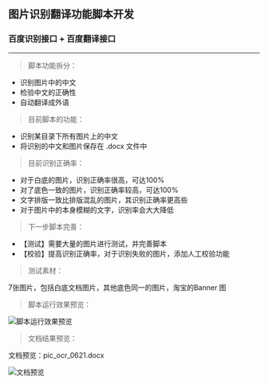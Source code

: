 ## 图片识别翻译功能脚本开发
###  百度识别接口 + 百度翻译接口

---

> 脚本功能拆分：

- 识别图片中的中文
- 检验中文的正确性
- 自动翻译成外语

> 目前脚本的功能：

- 识别某目录下所有图片上的中文
- 将识别的中文和图片保存在 .docx 文件中

> 目前识别正确率：

- 对于白底的图片，识别正确率很高，可达100%
- 对了底色一致的图片，识别正确率较高，可达100%
- 文字排版一致比排版混乱的图片，其识别正确率更高些
- 对于图片中的本身模糊的文字，识别率会大大降低

> 下一步脚本完善：

- 【测试】需要大量的图片进行测试，并完善脚本
- 【校验】提高识别正确率，对于识别失败的图片，添加人工校验功能

> 测试素材：

7张图片，包括白底文档图片，其他底色同一的图片，淘宝的Banner 图

> 脚本运行效果预览：

![脚本运行效果预览](https://s2.ax1x.com/2019/08/30/mXdbLT.gif)

> 文档结果预览：

文档预览：pic_ocr_0621.docx 

![文档预览](https://s2.ax1x.com/2019/08/30/mXdLeU.png)